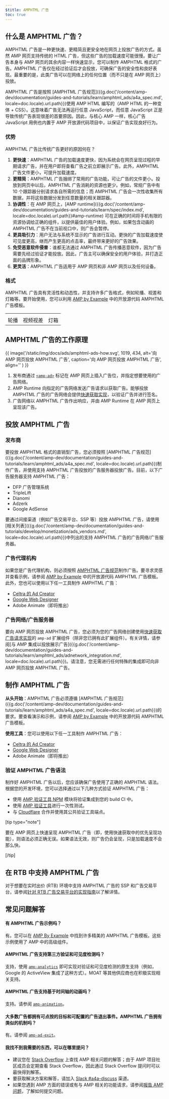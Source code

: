 ```yaml
---
$title: AMPHTML 广告
toc: true
---
```




## 什么是 AMPHTML 广告？

AMPHTML 广告是一种更快速、更精简且更安全地在网页上投放广告的方式。虽然 AMP 网页支持传统的 HTML 广告，但这些广告的加载速度可能很慢。要让广告本身与 AMP 网页的其余内容一样快速显示，您可以制作 AMPHTML 格式的广告。AMPHTML 广告仅在经过验证后才会投放，可确保广告的安全性和良好表现。最重要的是，此类广告可以在网络上的任何位置（而不只是在 AMP 网页上）投放。

AMPHTML 广告是按照 [AMPHTML 广告规范]({{g.doc('/content/amp-dev/documentation/guides-and-tutorials/learn/amphtml_ads/a4a_spec.md', locale=doc.locale).url.path}})使用 AMP HTML 编写的（AMP HTML 的一种变体 + CSS）。这意味着广告无法再运行任意 JavaScript，而任意 JavaScript 正是导致传统广告表现很差的首要原因。因此，与核心 AMP 一样，核心广告 JavaScript 用例也内置于 AMP 开放源代码项目中，以保证广告实现良好行为。

### 优势

AMPHTML 广告比传统广告更好的原因何在？

1. **更快速**：AMPHTML 广告的加载速度更快，因为系统会在网页呈现过程的早期请求广告，并在用户即将查看广告之前立即展示广告。此外，AMPHTML 广告文件更小，可提升加载速度。
1. **更精简**：AMPHTML 广告捆绑了常用的广告功能，可让广告的文件更小。投放到网页中以后，AMPHTML 广告消耗的资源也更少。例如，常规广告中有 10 个跟踪器分别请求各自所需的信息；而 AMPHTML 广告会一次性收集所有数据，并将这些数据分发到任意数量的相关跟踪器。
1. **协调性**：在 AMP 网页上，[AMP runtime]({{g.doc('/content/amp-dev/documentation/guides-and-tutorials/learn/spec/index.md', locale=doc.locale).url.path}}#amp-runtime) 可在正确的时间将手机有限的资源协调给正确的组件，以提供最佳的用户体验。例如，如果包含动画的 AMPHTML 广告不在当前视口中，则广告会暂停。
1. **更具吸引力**：用户无法与系统不显示的广告进行互动。更快的广告加载速度使可见度更高，继而产生更高的点击率，最终带来更好的广告效果。
1. **免受恶意软件侵害**：谁都无法通过 AMPHTML 广告传播恶意软件，因为广告需要先经过验证才能投放。因此，广告主可以确保安全的用户体验，并打造正面的品牌形象。
1. **更灵活**：AMPHTML 广告适用于 AMP 网页和非 AMP 网页以及任何设备。


### 格式

AMPHTML 广告具有灵活性和动态性，并支持许多广告格式，例如轮播、视差和灯箱等。要开始使用，您可以利用 [AMP by Example](https://ampbyexample.com/amp-ads/#amp-ads/advanced_ads) 中的开放源代码 AMPHTML 广告模板。

<table class="nocolor">
  <tr>
    <td class="col-thirty"><amp-anim width="410" height="731" layout="responsive"
    src="/static/img/docs/ads/amp-ad-01-carousel.gif">
    </amp-anim></td>
    <td class="col-thirty"><amp-anim width="410" height="731" layout="responsive"
    src="/static/img/docs/ads/amp-ad-02-video-parallax.gif">
    </amp-anim></td>
    <td class="col-thirty"><amp-anim width="410" height="731" layout="responsive"
    src="/static/img/docs/ads/amp-ad-03-lightbox.gif">
    </amp-anim></td>
  </tr>
  <tr>
    <td>轮播</td>
    <td>视频视差</td>
    <td>灯箱</td>
  </tr>
</table>


## AMPHTML 广告的工作原理

{{ image('/static/img/docs/ads/amphtml-ads-how.svg', 1019, 434, alt='向 AMP 网页投放 AMPHTML 广告', caption='向 AMP 网页投放 AMPHTML 广告', align='' ) }}

1. 发布商通过 [`<amp-ad>`](/zh_cn/docs/reference/components/amp-ad.html) 标记在 AMP 网页上插入广告位，并指定想要使用的广告网络。
1. AMP Runtime 向指定的广告网络发送广告请求以获取广告。能够投放 AMPHTML 广告的广告网络会提供[快速获取实现](https://github.com/ampproject/amphtml/blob/master/ads/google/a4a/docs/Network-Impl-Guide.md)，以验证广告并进行签名。
1. 广告网络以 AMPHTML 广告作出响应，并由 AMP Runtime 在 AMP 网页上呈现该广告。

## 投放 AMPHTML 广告

### 发布商

要投放 AMPHTML 格式的直销型广告，您必须按照 [AMPHTML 广告规范]({{g.doc('/content/amp-dev/documentation/guides-and-tutorials/learn/amphtml_ads/a4a_spec.md', locale=doc.locale).url.path}})制作广告，并使用支持 AMPHTML 广告投放的广告服务器投放广告。目前，以下广告服务器支持 AMPHTML 广告：

*   DFP 广告管理系统
*   TripleLift
*   Dianomi
*   Adzerk
*   Google AdSense

要通过间接渠道（例如广告交易平台、SSP 等）投放 AMPHTML 广告，请使用[相关列表]({{g.doc('/content/amp-dev/documentation/guides-and-tutorials/develop/monetization/ads_vendors.md', locale=doc.locale).url.path}})中列出的支持 AMPHTML 广告的广告网络/广告服务器。

### 广告代理机构

如果您是广告代理机构，则必须按照 [AMPHTML 广告规范](/zh_cn/docs/ads/a4a_spec.html)制作广告。要寻求灵感并查看示例，请参阅 [AMP by Example](https://ampbyexample.com/amp-ads/#amp-ads/advanced_ads) 中的开放源代码 AMPHTML 广告模板。此外，您也可以使用以下任一工具制作 AMPHTML 广告：

*  [Celtra 的 Ad Creator](http://www.prnewswire.com/news-releases/celtra-partners-with-the-amp-project-showcases-amp-ad-creation-at-google-io-event-300459514.html)
*  [Google Web Designer](https://support.google.com/webdesigner/answer/7529856)
*  Adobe Animate（即将推出）

### 广告网络/广告服务器

要向 AMP 网页投放 AMPHTML 广告，您必须为您的广告网络创建使用[快速获取广告请求实现](https://github.com/ampproject/amphtml/blob/master/ads/google/a4a/docs/Network-Impl-Guide.md)的 `amp-ad` 扩展组件（除非您已拥有此扩展组件）。有关详情，请参阅[与 AMP 集成以投放展示广告]({{g.doc('/content/amp-dev/documentation/guides-and-tutorials/learn/amphtml_ads/adnetwork_integration.md', locale=doc.locale).url.path}})。请注意，您无需进行任何特殊的集成即可向非 AMP 网页投放 AMPHTML 广告。

## 制作 AMPHTML 广告

**从头开始**：AMPHTML 广告必须遵循 [AMPHTML 广告规范]({{g.doc('/content/amp-dev/documentation/guides-and-tutorials/learn/amphtml_ads/a4a_spec.md', locale=doc.locale).url.path}})的要求。要查看演示和示例，请参阅 [AMP by Example](https://ampbyexample.com/amp-ads/#amp-ads) 中的开放源代码 AMPHTML 广告模板。

**使用工具**：您可以使用以下任一工具制作 AMPHTML 广告：

*  [Celtra 的 Ad Creator](http://www.prnewswire.com/news-releases/celtra-partners-with-the-amp-project-showcases-amp-ad-creation-at-google-io-event-300459514.html)
*  [Google Web Designer](https://support.google.com/webdesigner/answer/7529856)
*  Adobe Animate（即将推出）


### 验证 AMPHTML 广告语法

制作好 AMPHTML 广告以后，您应该确保广告使用了正确的 AMPHTML 语法。根据您的开发环境，您可以选择通过以下几种方式验证 AMPHTML 广告：

*   使用 [AMP 验证工具 NPM](https://www.npmjs.com/package/amphtml-validator) 模块将验证集成到您的 build CI 中。
*   使用 [AMP 验证工具](https://validator.ampproject.org/)进行一次性测试。
*   与 [Cloudflare](https://blog.cloudflare.com/amp-validator-api/) 合作并使用其公共验证工具端点。

[tip type="note"]

要在 AMP 网页上快速呈现 AMPHTML 广告（即，使用快速获取中的优先呈现功能），则语法必须正确无误。如果语法无效，则广告仍会呈现，只是加载速度不会那么快。

[/tip]

## 在 RTB 中支持 AMPHTML 广告

对于想要在实时出价 (RTB) 环境中支持 AMPHTML 广告的 SSP 和广告交易平台，请参阅[针对 RTB 广告交易平台的实现指南](https://github.com/ampproject/amphtml/blob/master/ads/google/a4a/docs/RTBExchangeGuide.md)以了解详情。

## 常见问题解答

#### 有 AMPHTML 广告示例吗？

有。您可以在 [AMP By Example](https://ampbyexample.com/amp-ads/#amp-ads/experimental_ads) 中找到许多精美的 AMPHTML 广告模板。这些示例使用了 AMP 中的高级组件。

#### AMPHTML 广告支持第三方验证和可见度检测吗？

支持，使用 [`amp-analytics`](/zh_cn/docs/reference/components/amp-analytics.html) 即可实现对验证和可见度检测的原生支持（例如，Google 的 ActiveView 集成了这种方式）。MOAT 等其他供应商也在积极实现相关支持。

#### AMPHTML 广告支持基于时间轴的动画吗？

支持。请参阅 [`amp-animation`](/zh_cn/docs/reference/components/amp-animation.html)。

#### 大多数广告都拥有可点按的目标和可配置的广告退出事件。AMPHTML 广告拥有类似的机制吗？

有。请参阅 [`amp-ad-exit`](/zh_cn/docs/reference/components/amp-ad-exit.html)。

#### 我找不到我需要的东西，可以在哪里提问？

*   建议您在 [Stack Overflow](http://stackoverflow.com/questions/tagged/amp-html) 上查找 AMP 相关问题的解答；由于 AMP 项目社区成员会定期查看 Stack Overflow，因此通过 Stack Overflow 提问时可以最快得到解答。
*   要获取解决方案和解答，请加入 [Slack #a4a-discuss](https://docs.google.com/forms/d/e/1FAIpQLSd83J2IZA6cdR6jPwABGsJE8YL4pkypAbKMGgUZZriU7Qu6Tg/viewform?fbzx=4406980310789882877) 渠道。
*   如果您遇到 AMP 方面的错误或有与 AMP 相关的功能请求，请参阅[报告 AMP 问题](https://github.com/ampproject/amphtml/blob/master/CONTRIBUTING.md#reporting-issues-with-amp)，了解如何提交问题。
 
